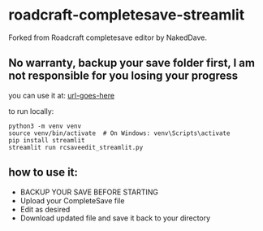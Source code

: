# roadcraft-completesave-streamlit
Forked from Roadcraft completesave editor by NakedDave. 

## No warranty, backup your save folder first, I am not responsible for you losing your progress

you can use it at:
[url-goes-here](https://placeholder.tld)

to run locally: 
```
python3 -m venv venv
source venv/bin/activate  # On Windows: venv\Scripts\activate
pip install streamlit
streamlit run rcsaveedit_streamlit.py
```

## how to use it:
* BACKUP YOUR SAVE BEFORE STARTING
* Upload your CompleteSave file
* Edit as desired
* Download updated file and save it back to your directory

